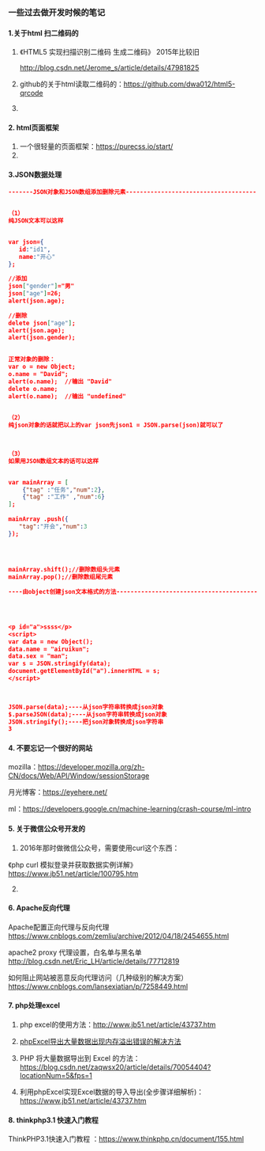 ### 一些过去做开发时候的笔记

####  1.关于html 扫二维码的

1. 《HTML5 实现扫描识别二维码 生成二维码》 2015年比较旧

   http://blog.csdn.net/Jerome_s/article/details/47981825

2.  github的关于html读取二维码的：https://github.com/dwa012/html5-qrcode

3. 



#### 2. html页面框架

1. 一个很轻量的页面框架：https://purecss.io/start/
2. 



#### 3.JSON数据处理

```json
-------JSON对象和JSON数组添加删除元素------------------------------------------------------
 

（1）
纯JSON文本可以这样


var json={
   id:"id1",
   name:"开心"
};
 
//添加
json["gender"]="男"
json["age"]=26;
alert(json.age);
 
//删除
delete json["age"];
alert(json.age);
alert(json.gender);

 
正常对象的删除：
var o = new Object;
o.name = "David";
alert(o.name);  //输出 "David"
delete o.name;
alert(o.name);  //输出 "undefined"
 

（2）
纯json对象的话就把以上的var json先json1 = JSON.parse(json)就可以了
 


（3）
如果用JSON数组文本的话可以这样


var mainArray = [
    {"tag" :"任务","num":2},
    {"tag" :"工作" ,"num":6}
];
 
mainArray .push({
   "tag":"开会","num":3
});
 


 
mainArray.shift();//删除数组头元素
mainArray.pop();//删除数组尾元素
  
----由object创建json文本格式的方法------------------------------------------------------------------------------------




<p id="a">ssss</p>
<script>
var data = new Object();
data.name = "airuikun";
data.sex = "man";
var s = JSON.stringify(data);
document.getElementById("a").innerHTML = s;
</script>


 
JSON.parse(data);----从json字符串转换成json对象
$.parseJSON(data);----从json字符串转换成json对象
JSON.stringify();----把json对象转换成json字符串
3
```



#### 4. 不要忘记一个很好的网站

mozilla：https://developer.mozilla.org/zh-CN/docs/Web/API/Window/sessionStorage

月光博客：https://eyehere.net/

ml：https://developers.google.cn/machine-learning/crash-course/ml-intro

#### 5. 关于微信公众号开发的

1.  2016年那时做微信公众号，需要使用curl这个东西：

   《php curl 模拟登录并获取数据实例详解》https://www.jb51.net/article/100795.htm

2. 



#### 6. Apache反向代理

Apache配置正向代理与反向代理
https://www.cnblogs.com/zemliu/archive/2012/04/18/2454655.html

apache2 proxy 代理设置，白名单与黑名单
http://blog.csdn.net/Eric_LH/article/details/77712819

如何阻止网站被恶意反向代理访问（几种级别的解决方案）
https://www.cnblogs.com/lansexiatian/p/7258449.html



#### 7. php处理excel

1. php excel的使用方法：http://www.jb51.net/article/43737.htm

2. [phpExcel导出大量数据出现内存溢出错误的解决方法](https://www.cnblogs.com/huifeideyu/p/5088108.html)

3. PHP 将大量数据导出到 Excel 的方法：https://blog.csdn.net/zaqwsx20/article/details/70054404?locationNum=5&fps=1

4. 利用phpExcel实现Excel数据的导入导出(全步骤详细解析)：https://www.jb51.net/article/43737.htm




#### 8. thinkphp3.1 快速入门教程
ThinkPHP3.1快速入门教程 ：https://www.thinkphp.cn/document/155.html

